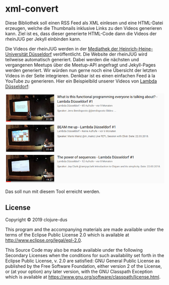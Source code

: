 # xml-convert

Diese Bibliothek soll einen RSS Feed als XML einlesen und eine HTML-Datei
erzeugen, welche die Thumbnails inklusive Links zu den Videos generieren kann.
Ziel ist es, dass dieser generierte HTML-Code dann die Videos der rheinJUG per
Jekyll einbinden kann.

Die Videos der rheinJUG werden in der [Mediathek der Heinrich-Heine-Universität
Düsseldorf](https://mediathek.hhu.de/user/RheinJUG) veröffentlicht. Die Website
der rheinJUG wird teilweise automatisch generiert. Dabei werden die nächsten und
vergangenen Meetups über die Meetup-API angefragt und Jekyll-Pages werden
generiert. Wir würden nun gerne noch eine Übersicht der letzten Videos in der
Seite integrieren. Denkbar ist es einen einfachen Feed à la YouTube zu
generieren. Hier ein Beispielbild unserer Videos von [Lambda
Düsseldorf](https://www.youtube.com/channel/UCgw0xUNdc8PMhdux8CEN0Ww):

![lambdadus](img/lambdadus.png)

Das soll nun mit diesem Tool erreicht werden. 

## License

Copyright © 2019 clojure-dus

This program and the accompanying materials are made available under the
terms of the Eclipse Public License 2.0 which is available at
http://www.eclipse.org/legal/epl-2.0.

This Source Code may also be made available under the following Secondary
Licenses when the conditions for such availability set forth in the Eclipse
Public License, v. 2.0 are satisfied: GNU General Public License as published by
the Free Software Foundation, either version 2 of the License, or (at your
option) any later version, with the GNU Classpath Exception which is available
at https://www.gnu.org/software/classpath/license.html.
